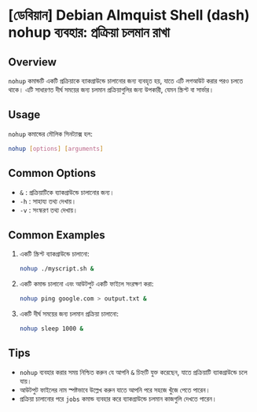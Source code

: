 # [ডেবিয়ান] Debian Almquist Shell (dash) nohup ব্যবহার: প্রক্রিয়া চলমান রাখা

## Overview
`nohup` কমান্ডটি একটি প্রক্রিয়াকে ব্যাকগ্রাউন্ডে চালানোর জন্য ব্যবহৃত হয়, যাতে এটি লগআউট করার পরও চলতে থাকে। এটি সাধারণত দীর্ঘ সময়ের জন্য চলমান প্রক্রিয়াগুলির জন্য উপকারী, যেমন স্ক্রিপ্ট বা সার্ভার।

## Usage
`nohup` কমান্ডের মৌলিক সিনট্যাক্স হল:

```bash
nohup [options] [arguments]
```

## Common Options
- `&` : প্রক্রিয়াটিকে ব্যাকগ্রাউন্ডে চালানোর জন্য।
- `-h` : সাহায্য তথ্য দেখায়।
- `-v` : সংস্করণ তথ্য দেখায়।

## Common Examples
1. একটি স্ক্রিপ্ট ব্যাকগ্রাউন্ডে চালানো:
   ```bash
   nohup ./myscript.sh &
   ```

2. একটি কমান্ড চালানো এবং আউটপুট একটি ফাইলে সংরক্ষণ করা:
   ```bash
   nohup ping google.com > output.txt &
   ```

3. একটি দীর্ঘ সময়ের জন্য চলমান প্রক্রিয়া চালানো:
   ```bash
   nohup sleep 1000 &
   ```

## Tips
- `nohup` ব্যবহার করার সময় নিশ্চিত করুন যে আপনি `&` চিহ্নটি যুক্ত করেছেন, যাতে প্রক্রিয়াটি ব্যাকগ্রাউন্ডে চলে যায়।
- আউটপুট ফাইলের নাম স্পষ্টভাবে উল্লেখ করুন যাতে আপনি পরে সহজে খুঁজে পেতে পারেন।
- প্রক্রিয়া চালানোর পরে `jobs` কমান্ড ব্যবহার করে ব্যাকগ্রাউন্ডে চলমান কাজগুলি দেখতে পারেন।